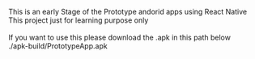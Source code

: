 This is an early Stage of the Prototype andorid apps using React Native 
<br>
This project just for learning purpose only
<br> <br>
If you want to use this please download the .apk in this path below
<br>
./apk-build/PrototypeApp.apk
